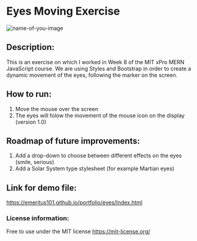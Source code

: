 # Eyes Moving Exercise

![name-of-you-image](https://github.com/emeritus101/emeritus101.github.io/blob/main/eyes/eyes.JPG)

## Description: 
This is an exercise on which I worked in Week 8 of the MIT xPro MERN JavaScript course. 
We are using Styles and Bootstrap in order to create a dynamic movement of the eyes, following the marker on the screen.

## How to run:
1. Move the mouse over the screen
2. The eyes will folow the movement of the mouse icon on the display (version 1.0)

## Roadmap of future improvements:
1. Add a drop-down to choose between different effects on the eyes (smile, serious)
2. Add a Solar System type stylesheet (for example Martian eyes)

## Link for demo file: 
https://emeritus101.github.io/portfolio/eyes/Index.html

### License information: 
Free to use under the MIT license https://mit-license.org/
